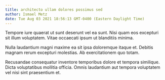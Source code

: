 ```yaml
---
title: architecto ullam dolores possimus sed
author: Ismael Metz
date: Tue Aug 03 2021 18:56:13 GMT-0400 (Eastern Daylight Time)
---
```

Tempore iure quaerat ut sunt deserunt vel ea sunt. Nisi quam eos excepturi sit illum voluptatem. Vitae occaecati ipsum ut blanditiis minima.

 Nulla laudantium magni maxime ea sit ipsa doloremque itaque et. Debitis magnam rerum excepturi molestias. Ab exercitationem quo totam.

 Recusandae consequatur inventore temporibus dolore et tempora similique. Dicta voluptatibus mollitia officia. Omnis laudantium aut tempora voluptatem vel nisi sint praesentium et.